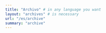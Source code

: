 ```yaml
---
title: "Archivo" # in any language you want
layout: "archives" # is necessary
url: "/es/archive"
summary: "archive"
---
```

